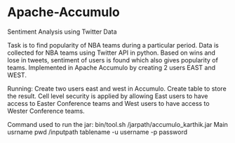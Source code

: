 # Apache-Accumulo
Sentiment Analysis using Twitter Data

Task is to find popularity of NBA teams during a particular period.
Data is collected for NBA teams using Twitter API in python.
Based on wins and lose in tweets, sentiment of users is found which also gives popularity of teams.
Implemented in Apache Accumulo by creating 2 users EAST and WEST.

Running:
Create two users east and west in Accumulo.
Create table to store the result. Cell level security is applied by allowing East users to have access to 
Easter Conference teams and West users to have access to Wester Conference teams. 

Command used to run the jar:
bin/tool.sh /jarpath/accumulo_karthik.jar Main usrname pwd /inputpath tablename -u  username -p password
